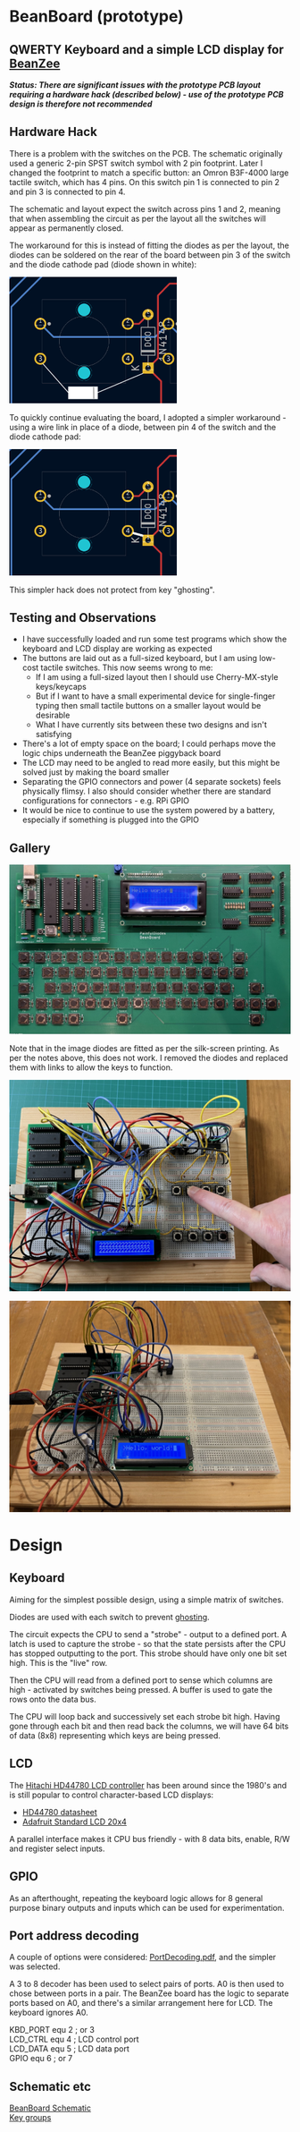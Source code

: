 # BeanBoard (prototype)
## QWERTY Keyboard and a simple LCD display for [BeanZee](https://github.com/PainfulDiodes/BeanZee)

***Status: There are significant issues with the prototype PCB layout requiring a hardware hack (described below) - use of the prototype PCB design is therefore not recommended***

## Hardware Hack

There is a problem with the switches on the PCB. The schematic originally used a generic 2-pin SPST switch symbol with 2 pin footprint. Later I changed the footprint to match a specific button:
an Omron B3F-4000 large tactile switch, which has 4 pins. On this switch pin 1 is connected to pin 2 and pin 3 is connected to pin 4.

The schematic and layout expect the switch across pins 1 and 2, meaning that when assembling the circuit as per the layout all the switches will appear as permanently closed.

The workaround for this is instead of fitting the diodes as per the layout, the diodes can be soldered on the rear of the board between pin 3 of the switch and the diode cathode pad (diode shown in white):

<img src="images/beanboard_pcb_workaround.png" width="300"/>

To quickly continue evaluating the board, I  adopted a simpler workaround - using a wire link in place of a diode, between pin 4 of the switch and the diode cathode pad:

<img src="images/beanboard_pcb_workaround_2.png" width="300"/>

This simpler hack does not protect from key "ghosting".

## Testing and Observations

* I have successfully loaded and run some test programs which show the keyboard and LCD display are working as expected
* The buttons are laid out as a full-sized keyboard, but I am using low-cost tactile switches. This now seems wrong to me: 
    * If I am using a full-sized layout then I should use Cherry-MX-style keys/keycaps
    * But if I want to have a small experimental device for single-finger typing then small tactile buttons on a smaller layout would be desirable
    * What I have currently sits between these two designs and isn't satisfying
* There's a lot of empty space on the board; I could perhaps move the logic chips underneath the BeanZee piggyback board
* The LCD may need to be angled to read more easily, but this might be solved just by making the board smaller
* Separating the GPIO connectors and power (4 separate sockets) feels physically flimsy. I also should consider whether there are standard configurations for connectors - e.g. RPi GPIO
* It would be nice to continue to use the system powered by a battery, especially if something is plugged into the GPIO
    
## Gallery

![Assembled Beanboard prototype](/images/beanboard_assembled.jpg)

Note that in the image diodes are fitted as per the silk-screen printing. As per the notes above, this does not work. I removed the diodes and replaced them with links to allow the keys to function.

![Echo](images/breadboard_echo.jpg)  

![LCD Hello World](images/breadboard_LCD_Hello_World.jpg)  


# Design

## Keyboard  
Aiming for the simplest possible design, using a simple matrix of switches. 

Diodes are used with each switch to prevent [ghosting](https://en.wikipedia.org/wiki/Key_rollover#Key_jamming_and_ghosting).  

The circuit expects the CPU to send a "strobe" - output to a defined port. A latch is used to capture the strobe - so that the state persists after the CPU has stopped outputting to the port. This strobe should have only one bit set high. This is the "live" row.

Then the CPU will read from a defined port to sense which columns are high - activated by switches being pressed. A buffer is used to gate the rows onto the data bus.

The CPU will loop back and successively set each strobe bit high. Having gone through each bit and then read back the columns, we will have 64 bits of data (8x8) representing which keys are being pressed.

## LCD
The [Hitachi HD44780 LCD controller](https://en.wikipedia.org/wiki/Hitachi_HD44780_LCD_controller) has been around since the 1980's and is still popular to control character-based LCD displays:  
* [HD44780 datasheet](https://cdn-shop.adafruit.com/datasheets/HD44780.pdf)   
* [Adafruit Standard LCD 20x4](https://www.adafruit.com/product/198)  

A parallel interface makes it CPU bus friendly - with 8 data bits, enable, R/W and register select inputs.

## GPIO

As an afterthought, repeating the keyboard logic allows for 8 general purpose binary outputs and inputs which can be used for experimentation.

## Port address decoding

A couple of options were considered: [PortDecoding.pdf](/kicad/PortDecoding/PortDecoding.pdf), and the simpler was selected.

A 3 to 8 decoder has been used to select pairs of ports. A0 is then used to chose between ports in a pair. The BeanZee board has the logic to separate ports based on A0, and there's a similar arrangement here for LCD. The keyboard ignores A0.

KBD_PORT equ 2 ; or 3  
LCD_CTRL equ 4 ; LCD control port  
LCD_DATA equ 5 ; LCD data port  
GPIO equ 6 ; or 7  

## Schematic etc
[BeanBoard Schematic](/kicad/BeanBoard.pdf)  
[Key groups](keygroups.txt)  
